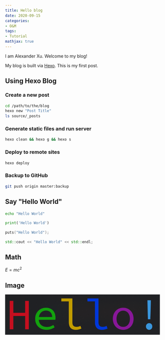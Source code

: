 ```yaml
---
title: Hello blog
date: 2020-09-15
categories:
- O&M
tags:
- Tutorial
mathjax: true
---
```


I am Alexander Xu. Welcome to my blog!

My blog is built via [Hexo](https://hexo.io/). This is my first post.

## Using Hexo Blog

### Create a new post

```sh
cd /path/to/the/blog
hexo new "Post Title"
ls source/_posts
```

### Generate static files and run server

``` sh
hexo clean && hexo g && hexo s
```

### Deploy to remote sites

``` sh
hexo deploy
```

### Backup to GitHub

```sh
git push origin master:backup
```

## Say "Hello World"

```sh
echo "Hello World"
```

```python
print('Hello World')
```

```c
puts("Hello World");
```

```c++
std::cout << "Hello World" << std::endl;
```

## Math

$E=mc^2$

## Image

![Colorful Hello](./Hello_blog/0.png)
